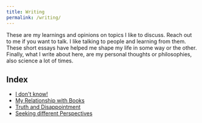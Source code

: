 ```yaml
---
title: Writing
permalink: /writing/
---
```

These are my learnings and opinions on topics I like to discuss. Reach out to me if you want to talk. I like talking to people and learning from them. These short essays have helped me shape my life in some way or the other. Finally, what I write about here, are my personal thoughts or philosophies, also science a lot of times.  

## Index
- [I don't know!](/i_dont_know/)
- [My Relationship with Books](/books/)
- [Truth and Disappointment](/truth_and_disappointment/)
- [Seeking different Perspectives](/perspectives/)
